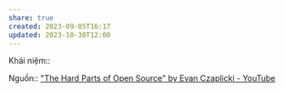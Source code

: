 ```yaml
---
share: true
created: 2023-09-05T16:17
updated: 2023-10-30T12:00
---
```

Khái niệm:: 

Nguồn:: ["The Hard Parts of Open Source" by Evan Czaplicki - YouTube](https://youtu.be/o_4EX4dPppA?si=Fv7DjInT7O_msWfz&t=668)
